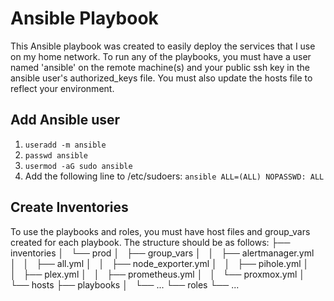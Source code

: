 # Ansible Playbook
This Ansible playbook was created to easily deploy the services that I use on my home network. To run any of the playbooks, you must have a user named 'ansible' on the remote machine(s) and your public ssh key in the ansible user's authorized_keys file. You must also update the hosts file to reflect your environment.

## Add Ansible user
1. ```useradd -m ansible```
1. ```passwd ansible```
1. ```usermod -aG sudo ansible```
1. Add the following line to /etc/sudoers:
    ```ansible ALL=(ALL) NOPASSWD: ALL```

## Create Inventories
To use the playbooks and roles, you must have host files and group_vars created for each playbook. The structure should be as follows:
├── inventories
│   └── prod
│       ├── group_vars
│       │   ├── alertmanager.yml
│       │   ├── all.yml
│       │   ├── node_exporter.yml
│       │   ├── pihole.yml
│       │   ├── plex.yml
│       │   ├── prometheus.yml
│       │   └── proxmox.yml
│       └── hosts
├── playbooks
│   └── ...
└── roles
    └── ...
